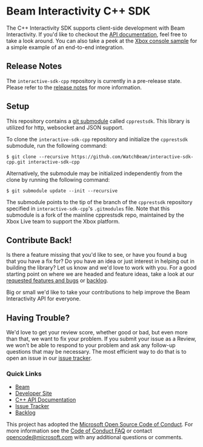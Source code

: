 # Beam Interactivity C++ SDK

The C++ Interactivity SDK supports client-side development with Beam Interactivity.
If you'd like to checkout the [API documentation](https://dev.beam.pro/reference/interactive/cplusplus/index.html), feel free to
take a look around. You can also take a peek at the [Xbox console sample](https://github.com/WatchBeam/interactive-sdk-cpp/tree/master/Samples) for a
simple example of an end-to-end integration.

## Release Notes

The `interactive-sdk-cpp` repository is currently in a pre-release state. Please refer
to the [release notes](https://github.com/WatchBeam/interactive-sdk-cpp/releases) for more information.

## Setup

This repository contains a [git submodule](https://git-scm.com/docs/git-submodule)
called `cpprestsdk`. This library is utilized for http, websocket and JSON support.

To clone the `interactive-sdk-cpp` repository and initialize the `cpprestsdk`
submodule, run the following command:

```
$ git clone --recursive https://github.com/WatchBeam/interactive-sdk-cpp.git interactive-sdk-cpp
```

Alternatively, the submodule may be initialized independently from the clone
by running the following command:

```
$ git submodule update --init --recursive
```

The submodule points to the tip of the branch of the `cpprestsdk` repository
specified in `interactive-sdk-cpp`'s `.gitmodules` file. Note that this submodule
is a fork of the mainline cpprestsdk repo, maintained by the Xbox Live team to
support the Xbox platform.

## Contribute Back!

Is there a feature missing that you'd like to see, or have you found a bug that you
have a fix for? Do you have an idea or just interest in helping out in building the
library? Let us know and we'd love to work with you. For a good starting point on where
we are headed and feature ideas, take a look at our [requested features and bugs](https://github.com/WatchBeam/interactive-sdk-cpp/issues) or [backlog](https://github.com/WatchBeam/interactive-sdk-cpp/blob/master/backlog.md).

Big or small we'd like to take your contributions to help improve the Beam Interactivity
API for everyone. 

## Having Trouble?

We'd love to get your review score, whether good or bad, but even more than that, we want
to fix your problem. If you submit your issue as a Review, we won't be able to respond to
your problem and ask any follow-up questions that may be necessary. The most efficient way
to do that is to open an issue in our [issue tracker](https://github.com/WatchBeam/interactive-sdk-cpp/issues).  

### Quick Links

*   [Beam](https://beam.pro/)
*   [Developer Site](https://dev.beam.pro/)
*   [C++ API Documentation](https://dev.beam.pro/reference/interactive/cplusplus/index.html)
*   [Issue Tracker](https://github.com/WatchBeam/interactive-sdk-cpp/issues)
*   [Backlog](https://github.com/WatchBeam/interactive-sdk-cpp/blob/master/backlog.md)

This project has adopted the [Microsoft Open Source Code of Conduct](https://opensource.microsoft.com/codeofconduct/). For more information see the [Code of Conduct FAQ](https://opensource.microsoft.com/codeofconduct/faq/) or contact [opencode@microsoft.com](mailto:opencode@microsoft.com) with any additional questions or comments.

